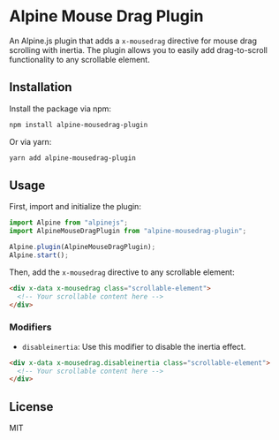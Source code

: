 # Alpine Mouse Drag Plugin

An Alpine.js plugin that adds a `x-mousedrag` directive for mouse drag scrolling with inertia. The plugin allows you to easily add drag-to-scroll functionality to any scrollable element.

## Installation

Install the package via npm:

```bash
npm install alpine-mousedrag-plugin
```

Or via yarn:

```bash
yarn add alpine-mousedrag-plugin
```

## Usage

First, import and initialize the plugin:

```typescript
import Alpine from "alpinejs";
import AlpineMouseDragPlugin from "alpine-mousedrag-plugin";

Alpine.plugin(AlpineMouseDragPlugin);
Alpine.start();
```

Then, add the `x-mousedrag` directive to any scrollable element:

```html
<div x-data x-mousedrag class="scrollable-element">
  <!-- Your scrollable content here -->
</div>
```

### Modifiers

- `disableinertia`: Use this modifier to disable the inertia effect.

```html
<div x-data x-mousedrag.disableinertia class="scrollable-element">
  <!-- Your scrollable content here -->
</div>
```

## License

MIT
